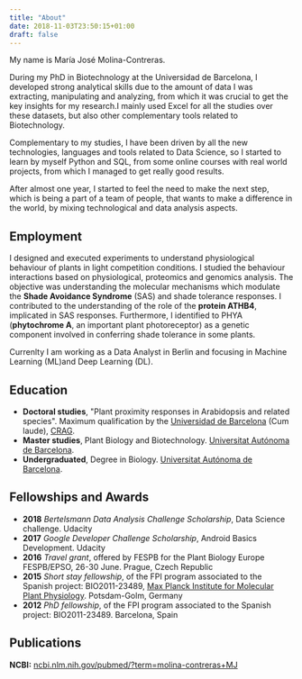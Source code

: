 ```yaml
---
title: "About"
date: 2018-11-03T23:50:15+01:00
draft: false
---
```


My name is María José Molina-Contreras.

During my PhD in Biotechnology at the Universidad de Barcelona, I developed strong analytical skills due to the amount of data I was extracting, manipulating and analyzing, from which it was crucial to get the key insights for my research.I mainly used Excel for all the studies over these datasets, but also other complementary tools related to Biotechnology. 

Complementary to my studies, I have been driven by all the new technologies, languages and tools related to Data Science, so I started to learn by myself Python and SQL, from some online courses with real world projects, from which I managed to get really good results.

After almost one year, I started to feel the need to make the next step, which is being a part of a team of people, that wants to make a difference in the world, by mixing technological and data analysis aspects. 

## Employment

I designed and executed experiments to understand physiological behaviour of
plants in light competition conditions.
I studied the behaviour interactions based on physiological, proteomics and
genomics analysis.
The objective was understanding the molecular mechanisms which modulate the
**Shade Avoidance Syndrome** (SAS) and shade tolerance responses.
I contributed to the understanding of the role of the **protein ATHB4**,
implicated in SAS responses.
Furthermore, I identified to PHYA (**phytochrome A**, an important plant
photoreceptor) as a genetic component involved in conferring shade tolerance
in some plants.

Currenlty I am working as a Data Analyst in Berlin and focusing in Machine Learning (ML)and Deep Learning (DL).

## Education

* **Doctoral studies**, "Plant proximity responses in Arabidopsis and related species".
  Maximum qualification by the [Universidad de Barcelona](https://www.ub.edu/web/ub/en/) (Cum laude), [CRAG](https://www.cragenomica.es/).
* **Master studies**, Plant Biology and Biotechnology.
  [Universitat Autónoma de Barcelona](https://www.uab.cat/en/).
* **Undergraduated**, Degree in Biology.
  [Universitat Autónoma de Barcelona](https://www.uab.cat/en/).

## Fellowships and Awards

* **2018** *Bertelsmann Data Analysis Challenge Scholarship*, Data Science challenge. Udacity
* **2017** *Google Developer Challenge Scholarship*, Android Basics Development. Udacity
* **2016** *Travel grant*, offered by FESPB for the Plant Biology Europe FESPB/EPSO, 26-30 June. Prague, Czech Republic
* **2015** *Short stay fellowship*, of the FPI program associated to the Spanish project: BIO2011-23489, [Max Planck Institute for Molecular Plant Physiology](http://www.mpimp-golm.mpg.de/2168/en). Potsdam-Golm, Germany
* **2012** *PhD fellowship*, of the FPI program associated to the Spanish project: BIO2011-23489. Barcelona, Spain

## Publications

**NCBI:** [ncbi.nlm.nih.gov/pubmed/?term=molina-contreras+MJ](https://ncbi.nlm.nih.gov/pubmed/?term=molina-contreras+MJ)
